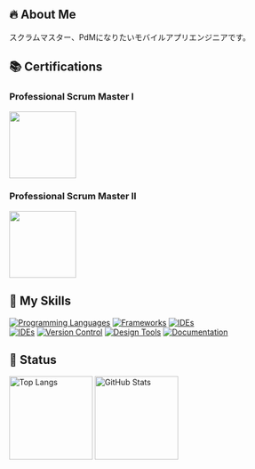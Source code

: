 ## 🔥 About Me
スクラムマスター、PdMになりたいモバイルアプリエンジニアです。

## 📚 Certifications
### Professional Scrum Master Ⅰ
<img width="120px" src="https://github.com/user-attachments/assets/7e6eb142-7e67-421b-b771-fb902ef4177d">

### Professional Scrum Master Ⅱ
<img width="120px" src="https://github.com/user-attachments/assets/c5a0599e-cf0c-47f1-a7c2-32450fa4c08b">



## 🌱 My Skills
[![Programming Languages](https://skillicons.dev/icons?i=dart,java,kotlin)](https://skillicons.dev)
[![Frameworks](https://skillicons.dev/icons?i=flutter)](https://skillicons.dev)
[![IDEs](https://skillicons.dev/icons?i=androidstudio)](https://skillicons.dev) <br/>
[![IDEs](https://skillicons.dev/icons?i=vscode)](https://skillicons.dev)
[![Version Control](https://skillicons.dev/icons?i=git,github)](https://skillicons.dev)
[![Design Tools](https://skillicons.dev/icons?i=figma)](https://skillicons.dev)
[![Documentation](https://skillicons.dev/icons?i=notion)](https://skillicons.dev)

## 💨 Status
<p align="left">
  <img alt="Top Langs" height="150px" src="https://github-readme-stats-alpha-one-46.vercel.app/api/top-langs/?username=shmzzzz&layout=compact&count_private=true" />
  <img alt="GitHub Stats" height="150px" src="https://github-readme-stats-alpha-one-46.vercel.app/api?username=shmzzzz&count_private=true&show_icons=true" />
</p>
